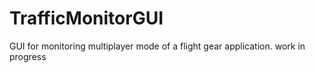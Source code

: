 TrafficMonitorGUI
=================

GUI for monitoring multiplayer mode of a flight gear application. work in progress
